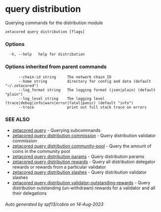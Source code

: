 # query distribution

Querying commands for the distribution module

```
zetacored query distribution [flags]
```

### Options

```
  -h, --help   help for distribution
```

### Options inherited from parent commands

```
      --chain-id string     The network chain ID
      --home string         directory for config and data (default "~/.zetacored")
      --log_format string   The logging format (json|plain) (default "plain")
      --log_level string    The logging level (trace|debug|info|warn|error|fatal|panic) (default "info")
      --trace               print out full stack trace on errors
```

### SEE ALSO

* [zetacored query](zetacored_query.md)	 - Querying subcommands
* [zetacored query distribution commission](zetacored_query_distribution_commission.md)	 - Query distribution validator commission
* [zetacored query distribution community-pool](zetacored_query_distribution_community-pool.md)	 - Query the amount of coins in the community pool
* [zetacored query distribution params](zetacored_query_distribution_params.md)	 - Query distribution params
* [zetacored query distribution rewards](zetacored_query_distribution_rewards.md)	 - Query all distribution delegator rewards or rewards from a particular validator
* [zetacored query distribution slashes](zetacored_query_distribution_slashes.md)	 - Query distribution validator slashes
* [zetacored query distribution validator-outstanding-rewards](zetacored_query_distribution_validator-outstanding-rewards.md)	 - Query distribution outstanding (un-withdrawn) rewards for a validator and all their delegations

###### Auto generated by spf13/cobra on 14-Aug-2023
